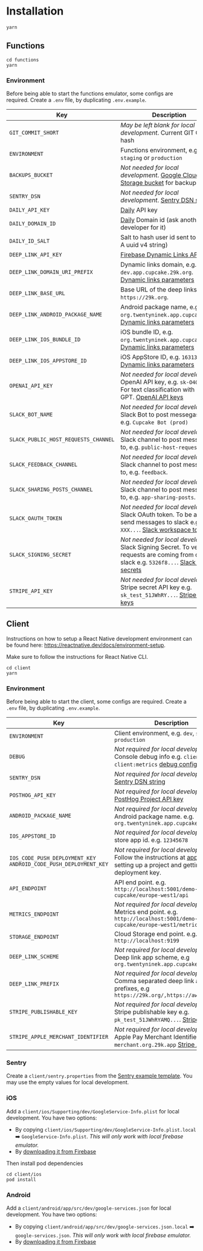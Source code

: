 # Installation

```
yarn
```

## Functions

```
cd functions
yarn
```

### Environment

Before being able to start the functions emulator, some configs are required.
Create a `.env` file, by duplicating `.env.example`.

| Key                                  | Description                                                                                                                                                                                                         |
| ------------------------------------ | ------------------------------------------------------------------------------------------------------------------------------------------------------------------------------------------------------------------- |
| `GIT_COMMIT_SHORT`                   | _May be left blank for local development_. Current GIT Commit hash                                                                                                                                                  |
| `ENVIRONMENT`                        | Functions environment, e.g. `dev`, `staging` or `production`                                                                                                                                                        |
| `BACKUPS_BUCKET`                     | _Not needed for local development_. [Google Cloud Storage bucket](https://cloud.google.com/storage/docs/creating-buckets) for backups                                                                               |
| `SENTRY_DSN`                         | _Not needed for local development_. [Sentry DSN string](https://docs.sentry.io/product/sentry-basics/dsn-explainer/)                                                                                                |
| `DAILY_API_KEY`                      | [Daily](https://www.daily.co/) API key                                                                                                                                                                              |
| `DAILY_DOMAIN_ID`                    | [Daily](https://www.daily.co/) Domain id (ask another developer for it)                                                                                                                                             |
| `DAILY_ID_SALT`                      | Salt to hash user id sent to [Daily](https://www.daily.co/). A uuid v4 string)                                                                                                                                      |
| `DEEP_LINK_API_KEY`                  | [Firebase Dynamic Links API key](https://firebase.google.com/docs/dynamic-links/rest#before_you_begin)                                                                                                              |
| `DEEP_LINK_DOMAIN_URI_PREFIX`        | Dynamic links domain, e.g. `dev.app.cupcake.29k.org`. [Dynamic links parameters](https://firebase.google.com/docs/reference/dynamic-links/link-shortener#parameters)                                                |
| `DEEP_LINK_BASE_URL`                 | Base URL of the deep links, e.g. `https://29k.org`.                                                                                                                                                                 |
| `DEEP_LINK_ANDROID_PACKAGE_NAME`     | Android package name, e.g. `org.twentyninek.app.cupcake.dev`. [Dynamic links parameters](https://firebase.google.com/docs/reference/dynamic-links/link-shortener#parameters)                                        |
| `DEEP_LINK_IOS_BUNDLE_ID`            | iOS bundle ID, e.g. `org.twentyninek.app.cupcake.dev`. [Dynamic links parameters](https://firebase.google.com/docs/reference/dynamic-links/link-shortener#parameters)                                               |
| `DEEP_LINK_IOS_APPSTORE_ID`          | iOS AppStore ID, e.g. `1631342681`. [Dynamic links parameters](https://firebase.google.com/docs/reference/dynamic-links/link-shortener#parameters)                                                                  |
| `OPENAI_API_KEY`                     | _Not needed for local development_ OpenAI API key, e.g. `sk-O4Ql...`. For text classification with Chat GPT. [OpenAI API keys](https://platform.openai.com/account/api-keys)                                        |
| `SLACK_BOT_NAME`                     | _Not needed for local development_ Slack Bot to post messegas as, e.g. `Cupcake Bot (prod)`                                                                                                                         |
| `SLACK_PUBLIC_HOST_REQUESTS_CHANNEL` | _Not needed for local development_ Slack channel to post messages to, e.g. `public-host-requests`.                                                                                                                  |
| `SLACK_FEEDBACK_CHANNEL`             | _Not needed for local development_ Slack channel to post messages to, e.g. `feedback`.                                                                                                                              |
| `SLACK_SHARING_POSTS_CHANNEL`        | _Not needed for local development_ Slack channel to post messages to, e.g. `app-sharing-posts`.                                                                                                                     |
| `SLACK_OAUTH_TOKEN`                  | _Not needed for local development_ Slack OAuth token. To be able to send messages to slack e.g. `xoxb-XXX...`. [Slack workspace tokens](https://api.slack.com/authentication/token-types#workspace)                 |
| `SLACK_SIGNING_SECRET`               | _Not needed for local development_ Slack Signing Secret. To verify requests are coming from our slack e.g. `5326f8...`. [Slack signing secrets](https://api.slack.com/authentication/verifying-requests-from-slack) |
| `STRIPE_API_KEY`                     | _Not needed for local development_ Stripe secret API key e.g. `sk_test_51JWhRY...`. [Stripe API keys](https://stripe.com/docs/keys)                                                                                 |

## Client

Instructions on how to setup a React Native development environment can be found here: https://reactnative.dev/docs/environment-setup.

Make sure to follow the instructions for React Native CLI.

```
cd client
yarn
```

### Environment

Before being able to start the client, some configs are required.
Create a `.env` file, by duplicating `.env.example`.

| Key                                                               | Description                                                                                                                                                                                                                                                                             |
| ----------------------------------------------------------------- | --------------------------------------------------------------------------------------------------------------------------------------------------------------------------------------------------------------------------------------------------------------------------------------- |
| `ENVIRONMENT`                                                     | Client environment, e.g. `dev`, `staging` or `production`                                                                                                                                                                                                                               |
| `DEBUG`                                                           | _Not required for local development_. Console debug info e.g. `client:*` or `client:metrics` [debug config](https://github.com/debug-js/debug)                                                                                                                                          |
| `SENTRY_DSN`                                                      | _Not required for local development_. [Sentry DSN string](https://docs.sentry.io/product/sentry-basics/dsn-explainer/)                                                                                                                                                                  |
| `POSTHOG_API_KEY`                                                 | _Not required for local development_. [PostHog Project API key](https://posthog.com/)                                                                                                                                                                                                   |
| `ANDROID_PACKAGE_NAME`                                            | _Not required for local development_. Android package name. e.g. `org.twentyninek.app.cupcake.dev`                                                                                                                                                                                      |
| `IOS_APPSTORE_ID`                                                 | _Not required for local development_. App store app id. e.g. `12345678`                                                                                                                                                                                                                 |
| `IOS_CODE_PUSH_DEPLOYMENT_KEY` `ANDROID_CODE_PUSH_DEPLOYMENT_KEY` | _Not required for local development_. Follow the instructions at [app center](https://docs.microsoft.com/en-us/appcenter/sdk/getting-started/react-native#2-create-your-app-in-the-app-center-portal-to-obtain-the-app-secret) for setting up a project and getting the deployment key. |
| `API_ENDPOINT`                                                    | API end point. e.g. `http://localhost:5001/demo-29k-cupcake/europe-west1/api`                                                                                                                                                                                                           |
| `METRICS_ENDPOINT`                                                | _Not required for local development_. Metrics end point. e.g. `http://localhost:5001/demo-29k-cupcake/europe-west1/metrics`                                                                                                                                                             |
| `STORAGE_ENDPOINT`                                                | Cloud Storage end point. e.g. `http://localhost:9199`                                                                                                                                                                                                                                   |
| `DEEP_LINK_SCHEME`                                                | _Not required for local development_. Deep link app scheme, e.g `org.twentyninek.app.cupcake.dev`                                                                                                                                                                                       |
| `DEEP_LINK_PREFIX`                                                | _Not required for local development_. Comma separated deep link app prefixes, e.g `https://29k.org/,https://awareapp.org`                                                                                                                                                               |
| `STRIPE_PUBLISHABLE_KEY`                                          | _Not required for local development_. Stripe publishable key e.g. `pk_test_51JWhRYAMQ...`. [Stripe API keys](https://stripe.com/docs/keys)                                                                                                                                              |
| `STRIPE_APPLE_MERCHANT_IDENTIFIER`                                | _Not required for local development_. Apple Pay Merchant Identifier e.g. `merchant.org.29k.app` [Stripe Apple Pay](https://stripe.com/docs/apple-pay)                                                                                                                                   |

### Sentry

Create a `client/sentry.properties` from the [Sentry example template](https://github.com/getsentry/examples/blob/master/react-native/sentry.properties). You may use the empty values for local development.

### iOS

Add a `client/ios/Supporting/dev/GoogleService-Info.plist` for local development. You have two options:

- By copying `client/ios/Supporting/dev/GoogleService-Info.plist.local` ➡️ `GoogleService-Info.plist`. _This will only work with local firebase emulator._
- By [downloading it from Firebase](https://firebase.google.com/docs/ios/setup)

Then install pod dependencies

```
cd client/ios
pod install
```

### Android

Add a `client/android/app/src/dev/google-services.json` for local development. You have two options:

- By copying `client/android/app/src/dev/google-services.json.local` ➡️ `google-services.json`. _This will only work with local firebase emulator._
- By [downloading it from Firebase](https://firebase.google.com/docs/android/setup)
